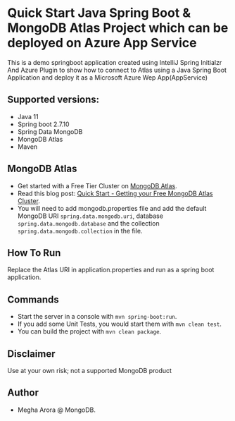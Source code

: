 # Quick Start Java Spring Boot & MongoDB Atlas Project which can be deployed on Azure App Service
This is a demo springboot application created using IntelliJ Spring Initialzr And Azure Plugin 
to show how to connect to Atlas using a Java Spring Boot Application and deploy it as a Microsoft Azure Wep App(AppService)

## Supported versions:

- Java 11
- Spring boot 2.7.10
- Spring Data MongoDB
- MongoDB Atlas
- Maven 

## MongoDB Atlas

- Get started with a Free Tier Cluster on [MongoDB Atlas](https://www.mongodb.com/cloud/atlas).
- Read this blog post: [Quick Start - Getting your Free MongoDB Atlas Cluster](https://developer.mongodb.com/quickstart/free-atlas-cluster).
- You will need to add mongodb.properties file and add the default MongoDB URI `spring.data.mongodb.uri`, database `spring.data.mongodb.database` and the collection `spring.data.mongodb.collection` in the file.

## How To Run

Replace the Atlas URI in application.properties and run as a spring boot application.

## Commands

- Start the server in a console with `mvn spring-boot:run`.
- If you add some Unit Tests, you would start them with `mvn clean test`.
- You can build the project with `mvn clean package`.

## Disclaimer
Use at your own risk; not a supported MongoDB product

## Author
- Megha Arora @ MongoDB.

